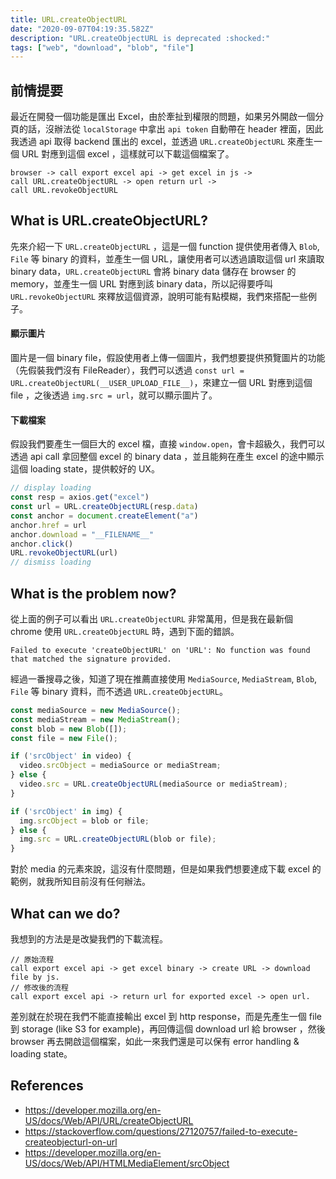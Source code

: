 ```yaml
---
title: URL.createObjectURL
date: "2020-09-07T04:19:35.582Z"
description: "URL.createObjectURL is deprecated :shocked:"
tags: ["web", "download", "blob", "file"]
---
```


## 前情提要

最近在開發一個功能是匯出 Excel，由於牽扯到權限的問題，如果另外開啟一個分頁的話，沒辦法從 `localStorage` 中拿出 `api token` 自動帶在 header 裡面，因此我透過 api 取得 backend 匯出的 excel，並透過 `URL.createObjectURL` 來產生一個 URL 對應到這個 excel ，這樣就可以下載這個檔案了。

```
browser -> call export excel api -> get excel in js ->
call URL.createObjectURL -> open return url ->
call URL.revokeObjectURL
```

## What is URL.createObjectURL?

先來介紹一下 `URL.createObjectURL` ，這是一個 function 提供使用者傳入 `Blob`, `File` 等 binary 的資料，並產生一個 URL，讓使用者可以透過讀取這個 url 來讀取 binary data，`URL.createObjectURL` 會將 binary data 儲存在 browser 的 memory，並產生一個 URL 對應到該 binary data，所以記得要呼叫 `URL.revokeObjectURL` 來釋放這個資源，說明可能有點模糊，我們來搭配一些例子。

#### 顯示圖片

圖片是一個 binary file，假設使用者上傳一個圖片，我們想要提供預覽圖片的功能（先假裝我們沒有 FileReader），我們可以透過 `const url = URL.createObjectURL(__USER_UPLOAD_FILE__)`，來建立一個 URL 對應到這個 file ，之後透過 `img.src = url`，就可以顯示圖片了。

#### 下載檔案

假設我們要產生一個巨大的 excel 檔，直接 `window.open`，會卡超級久，我們可以透過 api call 拿回整個 excel 的 binary data ，並且能夠在產生 excel 的途中顯示這個 loading state，提供較好的 UX。

```ts
// display loading
const resp = axios.get("excel")
const url = URL.createObjectURL(resp.data)
const anchor = document.createElement("a")
anchor.href = url
anchor.download = "__FILENAME__"
anchor.click()
URL.revokeObjectURL(url)
// dismiss loading
```

## What is the problem now?

從上面的例子可以看出 `URL.createObjectURL` 非常萬用，但是我在最新個 chrome 使用 `URL.createObjectURL` 時，遇到下面的錯誤。

```
Failed to execute 'createObjectURL' on 'URL': No function was found that matched the signature provided.
```

經過一番搜尋之後，知道了現在推薦直接使用 `MediaSource`, `MediaStream`, `Blob`, `File` 等 binary 資料，而不透過 `URL.createObjectURL`。

```ts
const mediaSource = new MediaSource();
const mediaStream = new MediaStream();
const blob = new Blob([]);
const file = new File();

if ('srcObject' in video) {
  video.srcObject = mediaSource or mediaStream;
} else {
  video.src = URL.createObjectURL(mediaSource or mediaStream);
}

if ('srcObject' in img) {
  img.srcObject = blob or file;
} else {
  img.src = URL.createObjectURL(blob or file);
}
```

對於 media 的元素來說，這沒有什麼問題，但是如果我們想要達成下載 excel 的範例，就我所知目前沒有任何辦法。

## What can we do?

我想到的方法是是改變我們的下載流程。

```
// 原始流程
call export excel api -> get excel binary -> create URL -> download file by js.
// 修改後的流程
call export excel api -> return url for exported excel -> open url.
```

差別就在於現在我們不能直接輸出 excel 到 http response，而是先產生一個 file 到 storage (like S3 for example)，再回傳這個 download url 給 browser ，然後 browser 再去開啟這個檔案，如此一來我們還是可以保有 error handling & loading state。

## References

- https://developer.mozilla.org/en-US/docs/Web/API/URL/createObjectURL
- https://stackoverflow.com/questions/27120757/failed-to-execute-createobjecturl-on-url
- https://developer.mozilla.org/en-US/docs/Web/API/HTMLMediaElement/srcObject
